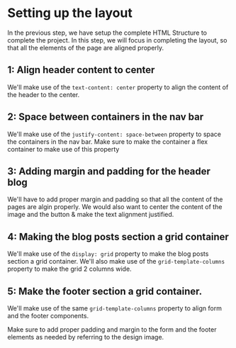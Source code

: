 # Setting up the layout

In the previous step, we have setup the complete HTML Structure to complete the project. In this step, we will focus in completing the layout, so that all the elements of the page are aligned properly. 

## 1: Align header content to center
We'll make use of the `text-content: center` property to align the content of the header to the center.

## 2: Space between containers in the nav bar
We'll make use of the `justify-content: space-between` property to space the containers in the nav bar. Make sure to make the container a flex container to make use of this property

## 3: Adding margin and padding for the header blog 
We'll have to add proper margin and padding so that all the content of the pages are algin properly. We would also want to center the content of the image and the button & make the text alignment justified. 

## 4: Making the blog posts section a grid container 
We'll make use of the `display: grid` property to make the blog posts section a grid container. We'll also make use of the `grid-template-columns` property to make the grid 2 columns wide.

## 5: Make the footer section a grid container.
We'll make use of the same `grid-template-columns` property to align form and the footer components. 

Make sure to add proper padding and margin to the form and the footer elements as needed by referring to the design image. 